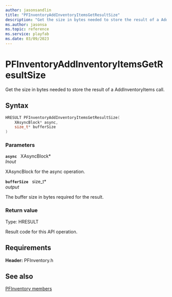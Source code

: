 ```yaml
---
author: jasonsandlin
title: "PFInventoryAddInventoryItemsGetResultSize"
description: "Get the size in bytes needed to store the result of a AddInventoryItems call."
ms.author: jasonsa
ms.topic: reference
ms.service: playfab
ms.date: 03/09/2023
---
```


# PFInventoryAddInventoryItemsGetResultSize  

Get the size in bytes needed to store the result of a AddInventoryItems call.  

## Syntax  
  
```cpp
HRESULT PFInventoryAddInventoryItemsGetResultSize(  
    XAsyncBlock* async,  
    size_t* bufferSize  
)  
```  
  
### Parameters  
  
**`async`** &nbsp; XAsyncBlock*  
*_Inout_*  
  
XAsyncBlock for the async operation.  
  
**`bufferSize`** &nbsp; size_t*  
*output*  
  
The buffer size in bytes required for the result.  
  
  
### Return value
Type: HRESULT
  
Result code for this API operation.
  
  
## Requirements  
  
**Header:** PFInventory.h
  
## See also  
[PFInventory members](../pfinventory_members.md)  

  
  
